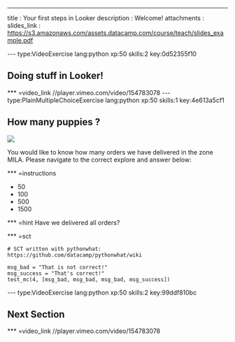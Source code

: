---
title       : Your first steps in Looker
description : Welcome!
attachments :
  slides_link : https://s3.amazonaws.com/assets.datacamp.com/course/teach/slides_example.pdf
  


--- type:VideoExercise lang:python xp:50 skills:2 key:0d52355f10
## Doing stuff in Looker!


*** =video_link
//player.vimeo.com/video/154783078
--- type:PlainMultipleChoiceExercise lang:python xp:50 skills:1 key:4e613a5cf1
## How many puppies ? 
![](https://i.ytimg.com/vi/Fu2ztMCfCQM/hqdefault.jpg)

You would like to know how many orders we have delivered in the zone MILA. 
Please navigate to the correct explore and answer below:

*** =instructions
- 50
- 100
- 500
- 1500

*** =hint
Have we delivered all orders?


*** =sct
```{python}
# SCT written with pythonwhat: https://github.com/datacamp/pythonwhat/wiki

msg_bad = "That is not correct!"
msg_success = "That's correct!"
test_mc(4, [msg_bad, msg_bad, msg_bad, msg_success])
```



--- type:VideoExercise lang:python xp:50 skills:2 key:99ddf810bc
## Next Section


*** =video_link
//player.vimeo.com/video/154783078



